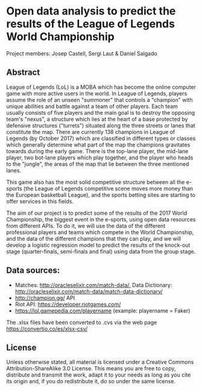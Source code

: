 # Open data analysis to predict the results of the League of Legends World Championship

Project members: Josep Castell, Sergi Laut  & Daniel Salgado

## Abstract
 League of Legends (LoL) is a MOBA which has become the online computer game with more active users in the world. In League of Legends, players assume the role of an unseen "summoner" that controls a "champion" with unique abilities and battle against a team of other players. Each team usually consists of five players and the main goal is to destroy the opposing team's "nexus", a structure which lies at the heart of a base protected by defensive structures ("turrets") situated along the three streets or lanes that constitute the map. There are currently 138 champions in League of Legends (by October 2017) which are classified in different types or classes which generally determine what part of the map the champions gravitates towards during the early game. There is the top-lane player, the mid-lane player, two bot-lane players which play together, and the player who heads to the "jungle", the areas of the map that lie between the three mentioned lanes.

This game also has the most solid competitive structure between all the e-sports (the League of Legends competitive scene moves more money than the European basketball League), and the sports betting sites are starting to offer services in this fields. 

The aim of our project is to predict some of the results of the 2017 World Championship, the biggest event in the e-sports, using open data resources from different APIs. To do it, we will use the data of the different professional players and teams which compete in the World Championship, and the data of the different champions that they can play, and we will develop a logistic regression model to predict the results of the knock-out stage (quarter-finals, semi-finals and final) using data from the group stage.

## Data sources:

* Matches: http://oracleselixir.com/match-data/, Data Dictionary: http://oracleselixir.com/match-data/match-data-dictionary/
* http://champion.gg/ API
* Riot API: https://developer.riotgames.com/
* https://lol.gamepedia.com/playername (example: playername = Faker)

The .xlsx files have been converted to .cvs via the web page https://convertio.co/es/xlsx-csv/

## License

Unless otherwise stated, all material is licensed under a Creative Commons Attribution-ShareAlike 3.0 License. This means you are free to copy, distribute and transmit the work, adapt it to your needs as long as you cite its origin and, if you do redistribute it, do so under the same license.
